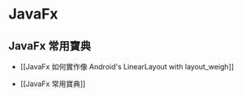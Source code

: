 # JavaFx

## JavaFx 常用寶典

- [[JavaFx 如何實作像 Android's LinearLayout with layout_weigh]]

 - [[JavaFx 常用寶典]]